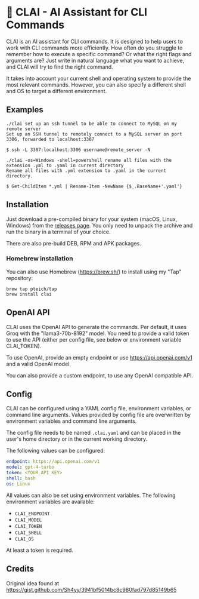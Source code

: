 # 🤖 CLAI - AI Assistant for CLI Commands

CLAI is an AI assistant for CLI commands. It is designed to help users to work with CLI commands more efficiently. 
How often do you struggle to remember how to execute a specific command? Or what the right flags and arguments are?
Just write in natural language what you want to achieve, and CLAI will try to find the right command.

It takes into account your current shell and operating system to provide the most relevant commands. 
However, you can also specify a different shell and OS to target a different environment.

## Examples

```shell
./clai set up an ssh tunnel to be able to connect to MySQL on my remote server
Set up an SSH tunnel to remotely connect to a MySQL server on port 3306, forwarded to localhost:3307

$ ssh -L 3307:localhost:3306 username@remote_server -N
```

```shell
./clai -os=Windows -shell=powershell rename all files with the extension .yml to .yaml in current directory
Rename all files with .yml extension to .yaml in the current directory.

$ Get-ChildItem *.yml | Rename-Item -NewName {$_.BaseName+'.yaml'}
```

## Installation

Just download a pre-compiled binary for your system (macOS, Linux, Windows) from the [releases page](https://github.com/pteich/clai/releases).
You only need to unpack the archive and run the binary in a terminal of your choice.

There are also pre-build DEB, RPM and APK packages.

### Homebrew installation

You can also use Homebrew (https://brew.sh/) to install using my "Tap" repository:
```shell
brew tap pteich/tap
brew install clai
```

## OpenAI API

CLAI uses the OpenAI API to generate the commands. Per default, it uses Groq with the "llama3-70b-8192" model.
You need to provide a valid token to use the API (either per config file, see below or environment variable CLAI_TOKEN).

To use OpenAI, provide an empty endpoint or use https://api.openai.com/v1 and a valid OpenAI model.

You can also provide a custom endpoint, to use any OpenAI compatible API.

## Config

CLAI can be configured using a YAML config file, environment variables, or command line arguments.
Values provided by config file are overwritten by environment variables and command line arguments.

The config file needs to be named `.clai.yaml` and can be placed in the user's home directory or in the current working directory.

The following values can be configured:

```yaml
endpoint: https://api.openai.com/v1
model: gpt-4-turbo
token: <YOUR_API_KEY>
shell: bash
os: Linux
```

All values can also be set using environment variables. The following environment variables are available:

- `CLAI_ENDPOINT`
- `CLAI_MODEL`
- `CLAI_TOKEN`
- `CLAI_SHELL`
- `CLAI_OS`

At least a token is required.

## Credits

Original idea found at https://gist.github.com/Sh4yy/3941bf5014bc8c980fad797d85149b65
